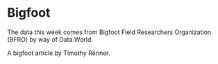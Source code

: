 # Bigfoot

The data this week comes from Bigfoot Field Researchers Organization (BFRO) by way of Data.World.

A bigfoot article by Timothy Renner.
